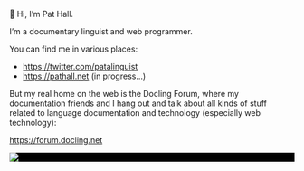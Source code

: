 👋 Hi, I’m Pat Hall.

I’m a documentary linguist and web programmer.

You can find me in various places:

* https://twitter.com/patalinguist
* https://pathall.net (in progress…)

But my real home on the web is the Docling Forum, where my documentation friends and I hang out and talk about all kinds of stuff related to language documentation and technology (especially web technology):

https://forum.docling.net


<div style="background:black;"><img src=https://forum.docling.net/uploads/default/original/1X/0c42933509617d33e5a88bd8ae17b1c74d040d05.png></div>
